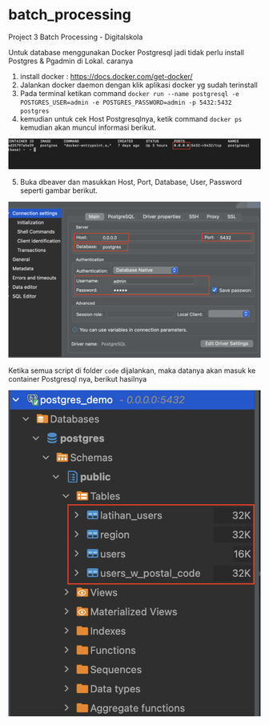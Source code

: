# batch_processing
Project 3 Batch Processing - Digitalskola


Untuk database menggunakan Docker Postgresql jadi tidak perlu install Postgres & Pgadmin di Lokal.
caranya 
1. install docker : https://docs.docker.com/get-docker/
2. Jalankan docker daemon dengan klik aplikasi docker yg sudah terinstall
3. Pada terminal ketikan command `docker run --name postgresql -e POSTGRES_USER=admin -e POSTGRES_PASSWORD=admin -p 5432:5432 postgres`
4. kemudian untuk cek Host Postgresqlnya, ketik command `docker ps` kemudian akan muncul informasi berikut.

![hostdocker](https://github.com/abdurrahmanshidiq/batch_processing/blob/master/img/host.png "hostdocker")<br>

5. Buka dbeaver dan masukkan Host, Port, Database, User, Password seperti gambar berikut.

![connect db](https://github.com/abdurrahmanshidiq/batch_processing/blob/master/img/connect_db.png "connect db")<br>


Ketika semua script di folder `code` dijalankan, maka datanya akan masuk ke container Postgresql nya, berikut hasilnya

![result](https://github.com/abdurrahmanshidiq/batch_processing/blob/master/img/result.png "result")<br>

